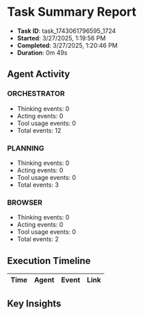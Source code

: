 # Task Summary Report

- **Task ID**: task_1743061796595_1724
- **Started**: 3/27/2025, 1:19:56 PM
- **Completed**: 3/27/2025, 1:20:46 PM
- **Duration**: 0m 49s

## Agent Activity

### ORCHESTRATOR

- Thinking events: 0
- Acting events: 0
- Tool usage events: 0
- Total events: 12

### PLANNING

- Thinking events: 0
- Acting events: 0
- Tool usage events: 0
- Total events: 3

### BROWSER

- Thinking events: 0
- Acting events: 0
- Tool usage events: 0
- Total events: 2

## Execution Timeline

| Time | Agent | Event | Link |
| ---- | ----- | ----- | ---- |

## Key Insights

